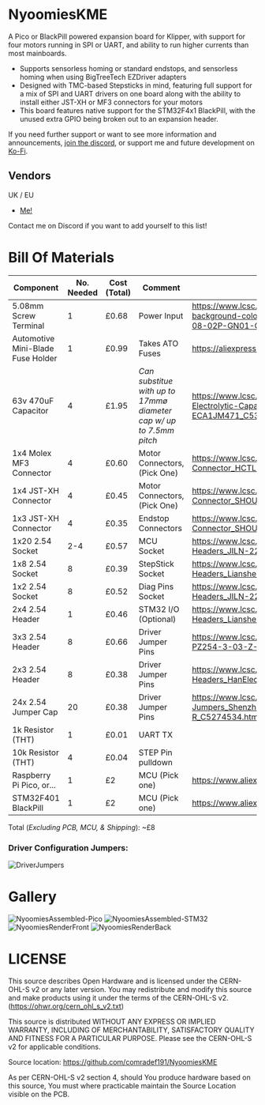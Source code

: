 # NyoomiesKME
A Pico or BlackPill powered expansion board for Klipper, with support for four motors running in SPI or UART, and ability to run higher currents than most mainboards.

- Supports sensorless homing or standard endstops, and sensorless homing when using BigTreeTech EZDriver adapters
- Designed with TMC-based Stepsticks in mind, featuring full support for a mix of SPI and UART drivers on one board along with the ability to install either JST-XH or MF3 connectors for your motors
- This board features native support for the STM32F4x1 BlackPill, with the unused extra GPIO being broken out to an expansion header.

If you need further support or want to see more information and announcements, [join the discord](https://discord.gg/bcJJgEADyt), or support me and future development on [Ko-Fi](https://ko-fi.com/peraf191).

## Vendors
UK / EU
- [Me!](https://ko-fi.com/peraf191)

Contact me on Discord if you want to add yourself to this list!

# Bill Of Materials
|Component|No. Needed|Cost (Total)|Comment|Sourcing URL|
|---------|----------|------------|-------|-------|
|5.08mm Screw Terminal|1|£0.68|Power Input|https://www.lcsc.com/product-detail/Screw-span-style-background-color-ff0-terminal-span_MAX-MX129-5-08-02P-GN01-Cu-Y-A_C5188485.html|
|Automotive Mini-Blade Fuse Holder|1|£0.99|Takes ATO Fuses|https://aliexpress.com/item/4000541087990.html|
|63v 470uF Capacitor|4|£1.95|_Can substitue with up to 17mmø diameter cap w/ up to 7.5mm pitch_|https://www.lcsc.com/product-detail/Aluminum-Electrolytic-Capacitors-Leaded_PANASONIC-ECA1JM471_C5362346.html|
|1x4 Molex MF3 Connector|4|£0.60|Motor Connectors, (Pick One)|https://www.lcsc.com/product-detail/Wire-To-Board-Connector_HCTL-HC-MX3-0-4A_C5441109.html|
|1x4 JST-XH Connector|4|£0.45|Motor Connectors, (Pick One)|https://www.lcsc.com/product-detail/Wire-To-Board-Connector_SHOU-HAN-2-54mm-4P-ZZ_C5368777.html|
|1x3 JST-XH Connector|4|£0.35|Endstop Connectors|https://www.lcsc.com/product-detail/Wire-To-Board-Connector_SHOU-HAN-2-54mm-3P-ZZ_C5368776.html|
|1x20 2.54 Socket|2-4|£0.57|MCU Socket|https://www.lcsc.com/product-detail/Female-Headers_JILN-22850120ANG1SYA01_C429947.html|
|1x8 2.54 Socket|8|£0.39|StepStick Socket|https://www.lcsc.com/product-detail/Female-Headers_Liansheng-FH-00882_C2685213.html|
|1x2 2.54 Socket|8|£0.52|Diag Pins Socket|https://www.lcsc.com/product-detail/Female-Headers_JILN-22850102ANG1SYA02_C429966.html|
|2x4 2.54 Header|1|£0.46|STM32 I/O (Optional)|https://www.lcsc.com/product-detail/Pin-Headers_Liansheng-PH-00179_C2829882.html|
|3x3 2.54 Header|8|£0.66|Driver Jumper Pins|https://www.lcsc.com/product-detail/Pin-Headers_HCTL-PZ254-3-03-Z-2-5-G0_C7429377.html|
|2x3 2.54 Header|8|£0.38|Driver Jumper Pins|https://www.lcsc.com/product-detail/Pin-Headers_HanElectricity-2541WV-2x03P_C5383104.html|
|24x 2.54 Jumper Cap|20|£0.38|Driver Jumper Pins|https://www.lcsc.com/product-detail/Shunts-Jumpers_Shenzhen-Kinghelm-Elec-KH-2-54TXM-H6-0-R_C5274534.html|
|1k Resistor (THT)|1|£0.01|UART TX||
|10k Resistor (THT)|4|£0.04|STEP Pin pulldown||
|Raspberry Pi Pico, or...|1|£2|MCU (Pick one)|https://www.aliexpress.com/item/1005003708090298.html|
|STM32F401 BlackPill|1|£2|MCU (Pick one)|https://www.aliexpress.com/item/1005006127461676.html|

Total (_Excluding PCB, MCU, & Shipping_): ~£8

### Driver Configuration Jumpers:
![DriverJumpers](DriverJumpers_v5.png)

# Gallery
![NyoomiesAssembled-Pico](Gallery/NyoomiesV4R4-Pico.jpg)
![NyoomiesAssembled-STM32](Gallery/NyoomiesV4R4-BlackPill.jpg)
![NyoomiesRenderFront](Gallery/V5R1_Front.png)
![NyoomiesRenderBack](Gallery/V5R1_Back.png)


# LICENSE
This source describes Open Hardware and is licensed under the CERN-OHL-S v2 or any later version.
You may redistribute and modify this source and make products using it under the terms of the CERN-OHL-S v2. (https://ohwr.org/cern_ohl_s_v2.txt)

This source is distributed WITHOUT ANY EXPRESS OR IMPLIED WARRANTY, INCLUDING OF MERCHANTABILITY, SATISFACTORY QUALITY AND FITNESS FOR A PARTICULAR PURPOSE. Please see the CERN-OHL-S v2 for applicable conditions.

Source location: https://github.com/comradef191/NyoomiesKME

As per CERN-OHL-S v2 section 4, should You produce hardware based on this source, You must where practicable maintain the Source Location visible on the PCB.